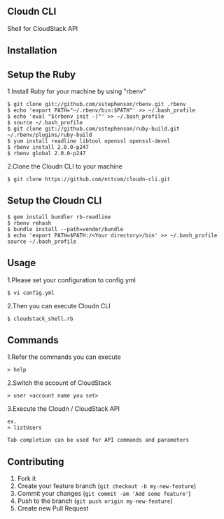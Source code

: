 ## Cloudn CLI

Shell for CloudStack API

## Installation

## Setup the Ruby

1.Install Ruby for your machine by using "rbenv"

    $ git clone git://github.com/sstephenson/rbenv.git .rbenv 
    $ echo 'export PATH="~/.rbenv/bin:$PATH"' >> ~/.bash_profile
    $ echo 'eval "$(rbenv init -)"' >> ~/.bash_profile
    $ source ~/.bash_profile
    $ git clone git://github.com/sstephenson/ruby-build.git ~/.rbenv/plugins/ruby-build
    $ yum install readline libtool openssl openssl-devel
    $ rbenv install 2.0.0-p247
    $ rbenv global 2.0.0-p247

2.Clone the Cloudn CLI to your machine
    
    $ git clone https://github.com/nttcom/cloudn-cli.git

## Setup the Cloudn CLI
    
    $ gem install bundler rb-readline
    $ rbenv rehash 
    $ bundle install --path=vender/bundle
    $ echo 'export PATH=$PATH:/<Your directory>/bin' >> ~/.bash_profile source ~/.bash_profile
      
## Usage

1.Please set your configuration to config.yml

    $ vi config.yml

2.Then you can execute Cloudn CLI

    $ cloudstack_shell.rb

## Commands

1.Refer the commands you can execute

    > help

2.Switch the account of CloudStack

    > user <account name you set>
    
3.Execute the Cloudn / CloudStack API

    ex.
    > listUsers
    
    Tab completion can be used for API commands and parameters

## Contributing

1. Fork it
2. Create your feature branch (`git checkout -b my-new-feature`)
3. Commit your changes (`git commit -am 'Add some feature'`)
4. Push to the branch (`git push origin my-new-feature`)
5. Create new Pull Request

